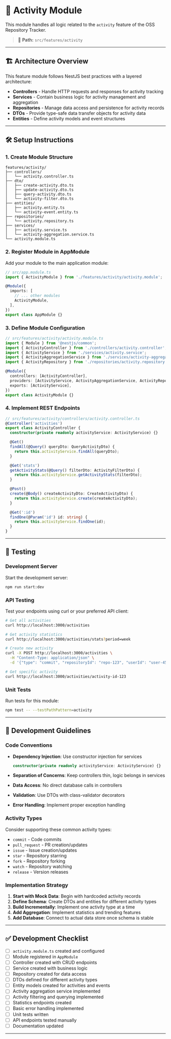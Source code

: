 # 🔄 Activity Module

This module handles all logic related to the `activity` feature of the OSS Repository Tracker.

> 📁 **Path:** `src/features/activity`

---

## 🏗️ Architecture Overview

This feature module follows NestJS best practices with a layered architecture:

- **Controllers** - Handle HTTP requests and responses for activity tracking
- **Services** - Contain business logic for activity management and aggregation
- **Repositories** - Manage data access and persistence for activity records
- **DTOs** - Provide type-safe data transfer objects for activity data
- **Entities** - Define activity models and event structures

---

## 🛠️ Setup Instructions

### 1. Create Module Structure

```
features/activity/
├── controllers/
│   └── activity.controller.ts
├── dto/
│   ├── create-activity.dto.ts
│   ├── update-activity.dto.ts
│   ├── query-activity.dto.ts
│   └── activity-filter.dto.ts
├── entities/
│   ├── activity.entity.ts
│   └── activity-event.entity.ts
├── repositories/
│   └── activity.repository.ts
├── services/
│   ├── activity.service.ts
│   └── activity-aggregation.service.ts
└── activity.module.ts
```

### 2. Register Module in AppModule

Add your module to the main application module:

```typescript
// src/app.module.ts
import { ActivityModule } from './features/activity/activity.module';

@Module({
  imports: [
    // ... other modules
    ActivityModule,
  ],
})
export class AppModule {}
```

### 3. Define Module Configuration

```typescript
// src/features/activity/activity.module.ts
import { Module } from '@nestjs/common';
import { ActivityController } from './controllers/activity.controller';
import { ActivityService } from './services/activity.service';
import { ActivityAggregationService } from './services/activity-aggregation.service';
import { ActivityRepository } from './repositories/activity.repository';

@Module({
  controllers: [ActivityController],
  providers: [ActivityService, ActivityAggregationService, ActivityRepository],
  exports: [ActivityService],
})
export class ActivityModule {}
```

### 4. Implement REST Endpoints

```typescript
// src/features/activity/controllers/activity.controller.ts
@Controller('activities')
export class ActivityController {
  constructor(private readonly activityService: ActivityService) {}

  @Get()
  findAll(@Query() queryDto: QueryActivityDto) {
    return this.activityService.findAll(queryDto);
  }

  @Get('stats')
  getActivityStats(@Query() filterDto: ActivityFilterDto) {
    return this.activityService.getActivityStats(filterDto);
  }

  @Post()
  create(@Body() createActivityDto: CreateActivityDto) {
    return this.activityService.create(createActivityDto);
  }

  @Get(':id')
  findOne(@Param('id') id: string) {
    return this.activityService.findOne(id);
  }
}
```

---

## 🧪 Testing

### Development Server

Start the development server:

```bash
npm run start:dev
```

### API Testing

Test your endpoints using curl or your preferred API client:

```bash
# Get all activities
curl http://localhost:3000/activities

# Get activity statistics
curl http://localhost:3000/activities/stats?period=week

# Create new activity
curl -X POST http://localhost:3000/activities \
  -H "Content-Type: application/json" \
  -d '{"type": "commit", "repositoryId": "repo-123", "userId": "user-456"}'

# Get specific activity
curl http://localhost:3000/activities/activity-id-123
```

### Unit Tests

Run tests for this module:

```bash
npm test -- --testPathPattern=activity
```

---

## 📝 Development Guidelines

### Code Conventions

- **Dependency Injection**: Use constructor injection for services
  ```typescript
  constructor(private readonly activityService: ActivityService) {}
  ```

- **Separation of Concerns**: Keep controllers thin, logic belongs in services
- **Data Access**: No direct database calls in controllers
- **Validation**: Use DTOs with class-validator decorators
- **Error Handling**: Implement proper exception handling

### Activity Types

Consider supporting these common activity types:
- `commit` - Code commits
- `pull_request` - PR creation/updates
- `issue` - Issue creation/updates
- `star` - Repository starring
- `fork` - Repository forking
- `watch` - Repository watching
- `release` - Version releases

### Implementation Strategy

1. **Start with Mock Data**: Begin with hardcoded activity records
2. **Define Schema**: Create DTOs and entities for different activity types
3. **Build Incrementally**: Implement one activity type at a time
4. **Add Aggregation**: Implement statistics and trending features
5. **Add Database**: Connect to actual data store once schema is stable

---

## ✅ Development Checklist

- [ ] `activity.module.ts` created and configured
- [ ] Module registered in `AppModule`
- [ ] Controller created with CRUD endpoints
- [ ] Service created with business logic
- [ ] Repository created for data access
- [ ] DTOs defined for different activity types
- [ ] Entity models created for activities and events
- [ ] Activity aggregation service implemented
- [ ] Activity filtering and querying implemented
- [ ] Statistics endpoints created
- [ ] Basic error handling implemented
- [ ] Unit tests written
- [ ] API endpoints tested manually
- [ ] Documentation updated

---
 